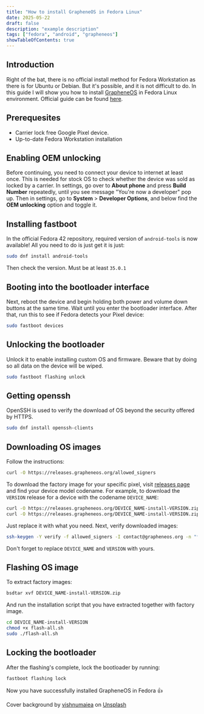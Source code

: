 ```yaml
---
title: "How to install GrapheneOS in Fedora Linux"
date: 2025-05-22
draft: false
description: "example description"
tags: ["fedora", "android", "grapheneos"]
showTableOfContents: true
---
```

## Introduction
Right of the bat, there is no official install method for Fedora Workstation as there is for Ubuntu or Debian. But it's possible, and it is not difficult to do. In this guide I will show you how to install [GrapheneOS](https://grapheneos.org) in Fedora Linux environment.
Official guide can be found [here](https://grapheneos.org/install/cli).
## Prerequesites

- Carrier lock free Google Pixel device.
- Up-to-date Fedora Workstation installation

## Enabling OEM unlocking
Before continuing, you need to connect your device to internet at least once. This is needed for stock OS to check whether the device was sold as locked by a carrier.
In settings, go over to **About phone** and press **Build Number** repeatedly, until you see message "You're now a developer" pop up.
Then in settings, go to **System** > **Developer Options**, and below find the **OEM unlocking** option and toggle it.

## Installing fastboot
In the official Fedora 42 repository, required version of `android-tools` is now available! All you need to do is just get it is just:
```bash
sudo dnf install android-tools
```
Then check the version. Must be at least `35.0.1`

## Booting into the bootloader interface
Next, reboot the device and begin holding both power and volume down buttons at the same time. Wait until you enter the bootloader interface.
After that, run this to see if Fedora detects your Pixel device:
```bash
sudo fastboot devices
```

## Unlocking the bootloader
Unlock it to enable installing custom OS and firmware. Beware that by doing so all data on the device will be wiped.
```bash
sudo fastboot flashing unlock
```

## Getting openssh
OpenSSH is used to verify the download of OS beyond the security offered by HTTPS.
```bash
sudo dnf install openssh-clients
```

## Downloading OS images
Follow the instructions:
```bash
curl -O https://releases.grapheneos.org/allowed_signers
```
To download the factory image for your specific pixel, visit [releases page](https://grapheneos.org/releases) and find your device model codename. For example, to download the `VERSION` release for a device with the codename `DEVICE_NAME`:
```bash
curl -O https://releases.grapheneos.org/DEVICE_NAME-install-VERSION.zip
curl -O https://releases.grapheneos.org/DEVICE_NAME-install-VERSION.zip.sig
```
Just replace it with what you need.
Next, verify downloaded images:
```bash
ssh-keygen -Y verify -f allowed_signers -I contact@grapheneos.org -n "factory images" -s DEVICE_NAME-install-VERSION.zip.sig < DEVICE_NAME-install-VERSION.zip
```
Don't forget to replace `DEVICE_NAME` and `VERSION` with yours.
## Flashing OS image
To extract factory images:
```bash
bsdtar xvf DEVICE_NAME-install-VERSION.zip
```
And run the installation script that you have extracted together with factory image.
```bash
cd DEVICE_NAME-install-VERSION
chmod +x flash-all.sh
sudo ./flash-all.sh
```
## Locking the bootloader
After the flashing's complete, lock the bootloader by running:
```bash
fastboot flashing lock
```

Now you have successfully installed GrapheneOS in Fedora 👍

Cover background by [vishnumaiea](https://unsplash.com/@vishnumaiea) on [Unsplash](https://unsplash.com/photos/black-and-white-computer-keyboard-pfR18JNEMv8)
